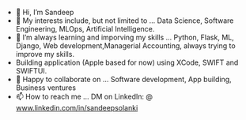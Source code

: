 - 👋 Hi, I’m Sandeep 
- 👀 My interests include, but not limited to ... Data Science, Software Engineering, MLOps, Artificial Intelligence. 
- 🌱 I’m always learning and imporving my skills ... Python, Flask, ML, Django, Web development,Managerial Accounting, always trying to improve my skills. 
- Building application (Apple based for now) using XCode, SWIFT and SWIFTUI. 
- 💞️ Happy to collaborate on ... Software development, App building, Business ventures
- 📫 How to reach me ... DM on LinkedIn: @ www.linkedin.com/in/sandeepsolanki 
 
<!---
manoritesandeep/manoritesandeep is a ✨ special ✨ repository because its `README.md` (this file) appears on your GitHub profile.
You can click the Preview link to take a look at your changes.
--->
